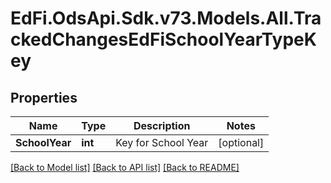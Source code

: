 # EdFi.OdsApi.Sdk.v73.Models.All.TrackedChangesEdFiSchoolYearTypeKey

## Properties

Name | Type | Description | Notes
------------ | ------------- | ------------- | -------------
**SchoolYear** | **int** | Key for School Year | [optional] 

[[Back to Model list]](../../README.md#documentation-for-models) [[Back to API list]](../../README.md#documentation-for-api-endpoints) [[Back to README]](../../README.md)

